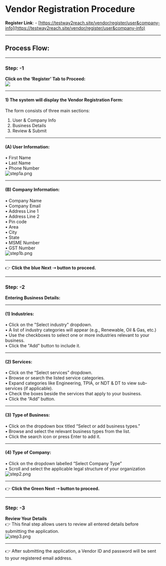 # Vendor Registration Procedure

**Register Link**: - [https://testway2reach.site/vendor/register/user&company-info](https://testway2reach.site/vendor/register/user&company-info)

---

## Process Flow:

---

### Step: -1  
**Click on the ‘Register’ Tab to Proceed:**  
![](step1.png)

---

#### 1) The system will display the Vendor Registration Form:  
The form consists of three main sections:  
1. User & Company Info  
2. Business Details  
3. Review & Submit  

---

#### (A) User Information:  
• First Name  
• Last Name  
• Phone Number  
![step1a.png](step1a.png)

---

#### (B) Company Information:  
• Company Name  
• Company Email  
• Address Line 1  
• Address Line 2  
• Pin code  
• Area  
• City  
• State  
• MSME Number  
• GST Number  
![step1b.png](step1b.png)

---

👉 **Click the blue Next ➝ button to proceed.**

---

### Step: -2  
**Entering Business Details:**

---

#### (1) Industries:  
• Click on the "Select industry" dropdown.  
• A list of industry categories will appear (e.g., Renewable, Oil & Gas, etc.)  
• Use the checkboxes to select one or more industries relevant to your business.  
• Click the "Add" button to include it.  

---

#### (2) Services:  
• Click on the “Select services” dropdown.  
• Browse or search the listed service categories.  
• Expand categories like Engineering, TPIA, or NDT & DT to view sub-services (if applicable).  
• Check the boxes beside the services that apply to your business.  
• Click the “Add” button.

---

#### (3) Type of Business:  
• Click on the dropdown box titled “Select or add business types.”  
• Browse and select the relevant business types from the list.  
• Click the search icon or press Enter to add it.

---

#### (4) Type of Company:  
• Click on the dropdown labelled “Select Company Type”  
• Scroll and select the applicable legal structure of your organization  
![step2.png](step2.png)

---

👉 **Click the Green Next ➝ button to proceed.**

---

### Step: -3  
**Review Your Details**  
👉 This final step allows users to review all entered details before submitting the application.  
![step3.png](step3.png)

---

👉 After submitting the application, a Vendor ID and password will be sent to your registered email address.
